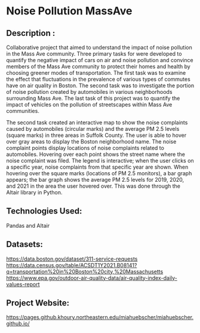 # Noise Pollution MassAve

## Description : 
Collaborative project that aimed to understand the impact of noise pollution in the Mass Ave community. Three primary tasks for were developed to quantify the negative impact of cars on air and noise pollution and convince members of the Mass Ave community to protect their homes and health by choosing greener modes of transportation. The first task was to examine the effect that fluctuations in the prevalence of various types of commutes have on air quality in Boston. The second task was to investigate the portion of noise pollution created by automobiles in various neighborhoods surrounding Mass Ave. The last task of this project was to quantify the impact of vehicles on the pollution of streetscapes within Mass Ave communities.

The second task created an interactive map to show the noise complaints caused by automobiles (circular marks) and the average PM 2.5 levels (square marks) in three areas in Suffolk County. The 
user is able to hover over gray areas to display the Boston neighborhood name. The noise complaint points display locations of noise complaints related to automobiles. Hovering over each point shows the street name where the noise complaint was filed. The legend is interactive; when the user clicks on a specific year, noise complaints from that specific year are shown. When hovering over the square marks (locations of PM 2.5 
monitors), a bar graph appears; the bar graph shows the average PM 2.5 levels for 2019, 2020, and 2021 in the area the user hovered over. This was done through 
the Altair library in Python. 

## Technologies Used: 
Pandas and Altair 

## Datasets: 
https://data.boston.gov/dataset/311-service-requests 
https://data.census.gov/table/ACSDT1Y2021.B08141?q=transportation%20in%20Boston%20city,%20Massachusetts
https://www.epa.gov/outdoor-air-quality-data/air-quality-index-daily-values-report

## Project Website: 
https://pages.github.khoury.northeastern.edu/miahuebscher/miahuebscher.github.io/ 

